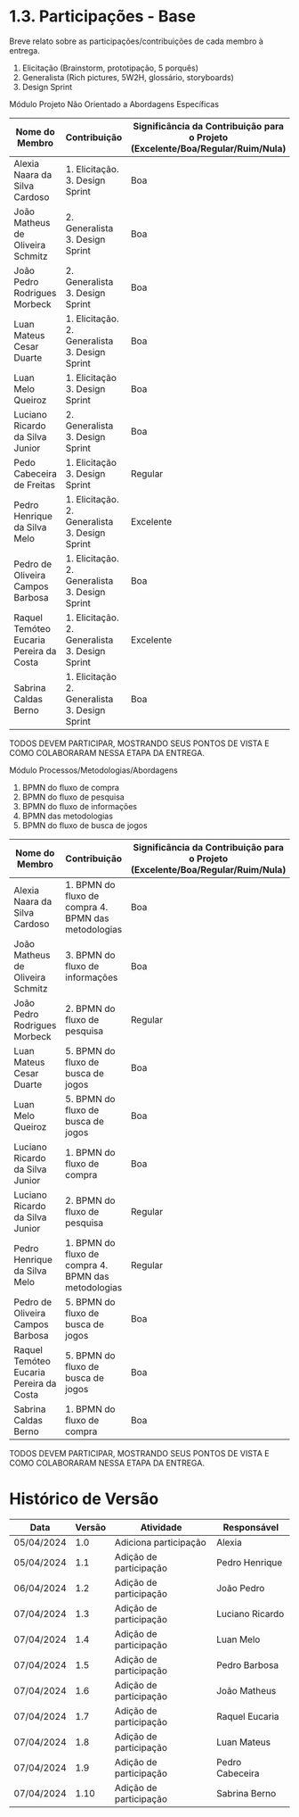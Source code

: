 # 1.3. Participações - Base

Breve relato sobre as participações/contribuições de cada membro à entrega.

1. Elicitação (Brainstorm, prototipação, 5 porquês)
2. Generalista (Rich pictures, 5W2H, glossário, storyboards)
3. Design Sprint

Módulo Projeto Não Orientado a Abordagens Específicas

| Nome do Membro                   | Contribuição                                   | Significância da Contribuição para o Projeto (Excelente/Boa/Regular/Ruim/Nula) |
| -------------------------------- | ---------------------------------------------- | ------------------------------------------------------------------------------ |
| Alexia Naara da Silva Cardoso    | 1. Elicitação. 3. Design Sprint                | Boa                                                                            |
| João Matheus de Oliveira Schmitz | 2. Generalista 3. Design Sprint                | Boa                                                                            |
| João Pedro Rodrigues Morbeck     | 2. Generalista 3. Design Sprint                | Boa                                                                            |
| Luan Mateus Cesar Duarte         | 1. Elicitação. 2. Generalista 3. Design Sprint | Boa                                                                            |
| Luan Melo Queiroz                | 1. Elicitação  3. Design Sprint                | Boa                                                                            |
| Luciano Ricardo da Silva Junior  | 2. Generalista 3. Design Sprint                | Boa                                                                            |
| Pedo Cabeceira de Freitas        | 1. Elicitação  3. Design Sprint                | Regular                                                                        |
| Pedro Henrique da Silva Melo     | 1. Elicitação. 2. Generalista 3. Design Sprint | Excelente                                                                      |
| Pedro de Oliveira Campos Barbosa | 1. Elicitação. 2. Generalista 3. Design Sprint | Boa                                                                            |
| Raquel Temóteo Eucaria Pereira da Costa | 1. Elicitação. 2. Generalista 3. Design Sprint | Excelente                                                               |
| Sabrina Caldas Berno             | 1. Elicitação 2. Generalista 3. Design Sprint  | Boa                                                                            |

TODOS DEVEM PARTICIPAR, MOSTRANDO SEUS PONTOS DE VISTA E COMO COLABORARAM NESSA ETAPA DA ENTREGA.

Módulo Processos/Metodologias/Abordagens

1. BPMN do fluxo de compra
2. BPMN do fluxo de pesquisa
3. BPMN do fluxo de informações
4. BPMN das metodologias
5. BPMN do fluxo de busca de jogos

| Nome do Membro                   | Contribuição                                        | Significância da Contribuição para o Projeto (Excelente/Boa/Regular/Ruim/Nula) |
| -------------------------------- | --------------------------------------------------- | ------------------------------------------------------------------------------ |
| Alexia Naara da Silva Cardoso    | 1. BPMN do fluxo de compra 4. BPMN das metodologias | Boa                                                                            |
| João Matheus de Oliveira Schmitz | 3. BPMN do fluxo de informações                     | Boa                                                                            |
| João Pedro Rodrigues Morbeck     | 2. BPMN do fluxo de pesquisa                        | Regular                                                                        |
| Luan Mateus Cesar Duarte         | 5. BPMN do fluxo de busca de jogos                  | Boa                                                                            |
| Luan Melo Queiroz                | 5. BPMN do fluxo de busca de jogos                  | Boa                                                                            |
| Luciano Ricardo da Silva Junior  | 1. BPMN do fluxo de compra                          | Boa                                                                            |
| Luciano Ricardo da Silva Junior  | 2. BPMN do fluxo de pesquisa                        | Regular                                                                        |
| Pedro Henrique da Silva Melo     | 1. BPMN do fluxo de compra 4. BPMN das metodologias | Regular                                                                        |
| Pedro de Oliveira Campos Barbosa | 5. BPMN do fluxo de busca de jogos                  | Boa                                                                            |
| Raquel Temóteo Eucaria Pereira da Costa | 5. BPMN do fluxo de busca de jogos           | Boa                                                                            |
| Sabrina Caldas Berno             | 1. BPMN do fluxo de compra                          | Boa                                                                            |

TODOS DEVEM PARTICIPAR, MOSTRANDO SEUS PONTOS DE VISTA E COMO COLABORARAM NESSA ETAPA DA ENTREGA.

# Histórico de Versão

| Data       | Versão | Atividade              | Responsável     |
| ---------- | ------ | ---------------------- | --------------- |
| 05/04/2024 | 1.0    | Adiciona participação  | Alexia          |
| 05/04/2024 | 1.1    | Adição de participação | Pedro Henrique  |
| 06/04/2024 | 1.2    | Adição de participação | João Pedro      |
| 07/04/2024 | 1.3    | Adição de participação | Luciano Ricardo |
| 07/04/2024 | 1.4    | Adição de participação | Luan Melo       |
| 07/04/2024 | 1.5    | Adição de participação | Pedro Barbosa   |
| 07/04/2024 | 1.6    | Adição de participação | João Matheus    |
| 07/04/2024 | 1.7    | Adição de participação | Raquel Eucaria  |
| 07/04/2024 | 1.8    | Adição de participação | Luan Mateus     |
| 07/04/2024 | 1.9    | Adição de participação | Pedro Cabeceira |
| 07/04/2024 | 1.10    | Adição de participação | Sabrina Berno   |
